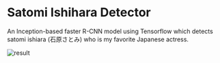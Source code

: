 # Satomi Ishihara Detector
An Inception-based faster R-CNN model using Tensorflow which detects satomi ishiara (石原さとみ) who is my favorite Japanese actress.


![result](https://github.com/harupy/satomi-ishihara-detector/blob/master/result.jpg)
